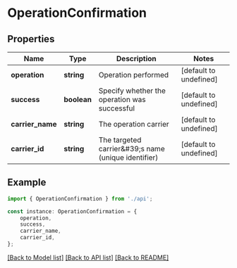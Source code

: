 # OperationConfirmation


## Properties

Name | Type | Description | Notes
------------ | ------------- | ------------- | -------------
**operation** | **string** | Operation performed | [default to undefined]
**success** | **boolean** | Specify whether the operation was successful | [default to undefined]
**carrier_name** | **string** | The operation carrier | [default to undefined]
**carrier_id** | **string** | The targeted carrier\&#39;s name (unique identifier) | [default to undefined]

## Example

```typescript
import { OperationConfirmation } from './api';

const instance: OperationConfirmation = {
    operation,
    success,
    carrier_name,
    carrier_id,
};
```

[[Back to Model list]](../README.md#documentation-for-models) [[Back to API list]](../README.md#documentation-for-api-endpoints) [[Back to README]](../README.md)

